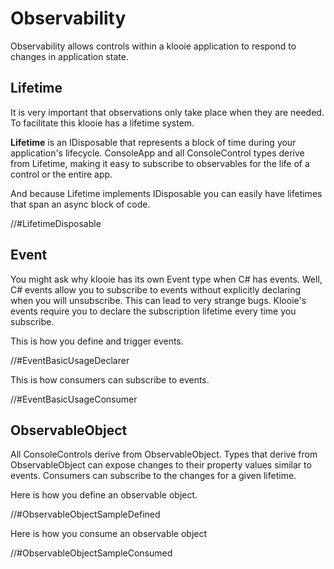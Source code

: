 ﻿# Observability

Observability allows controls within a klooie application to respond to changes in application state.

## Lifetime

It is very important that observations only take place when they are needed. To facilitate this klooie has a lifetime system.

**Lifetime** is an IDisposable that represents a block of time during your application's lifecycle. ConsoleApp and all ConsoleControl types derive from Lifetime, making it easy to subscribe to observables for the life of a control or the entire app.

And because Lifetime implements IDisposable you can easily have lifetimes that span an async block of code.

//#LifetimeDisposable

## Event

You might ask why klooie has its own Event type when C# has events. Well, C# events allow you to subscribe to events without explicitly declaring when you will unsubscribe. This can lead to very strange bugs. Klooie's events require you to declare the subscription lifetime every time you subscribe. 

This is how you define and trigger events.

//#EventBasicUsageDeclarer

This is how consumers can subscribe to events.

//#EventBasicUsageConsumer

## ObservableObject

All ConsoleControls derive from ObservableObject. Types that derive from ObservableObject can expose changes to their property values similar to events. Consumers can subscribe to the changes for a given lifetime.

Here is how you define an observable object.

//#ObservableObjectSampleDefined

Here is how you consume an observable object

//#ObservableObjectSampleConsumed